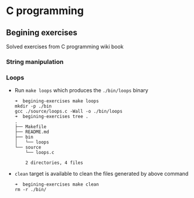 # C programming
## Begining exercises
Solved exercises from C programming wiki book
### String manipulation
### Loops
- Run `make loops` which produces the `./bin/loops` binary
  ```
  ➜  begining-exercises make loops
  mkdir -p ./bin
  gcc ./source/loops.c -Wall -o ./bin/loops
  ➜  begining-exercises tree .
  .
  ├── Makefile
  ├── README.md
  ├── bin
  │   └── loops
  └── source
      └── loops.c

      2 directories, 4 files
  ```
- `clean` target is available to clean the files generated by above command
  ```
  ➜  begining-exercises make clean
  rm -r ./bin/
  ```

